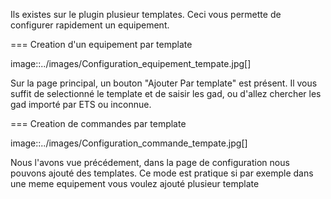 Ils existes sur le plugin plusieur templates.
Ceci vous permette de configurer rapidement un equipement.

=== Creation d'un equipement par template

image::../images/Configuration_equipement_tempate.jpg[]

Sur la page principal, un bouton "Ajouter Par template" est présent.
Il vous suffit de selectionné le template et de saisir les gad, ou d'allez chercher les gad importé par ETS ou inconnue.

=== Creation de commandes par template

image::../images/Configuration_commande_tempate.jpg[]

Nous l'avons vue précédement, dans la page de configuration nous pouvons ajouté des templates.
Ce mode est pratique si par exemple dans une meme equipement vous voulez ajouté plusieur template